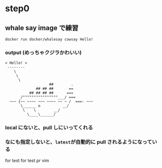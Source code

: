 # step0

## whale say image で練習

`docker run docker/whalesay cowsay Hello!`

### output (めっちゃクジラかわいい)

```
< Hello! >
 --------
    \
     \
      \
                    ##        .
              ## ## ##       ==
           ## ## ## ##      ===
       /""""""""""""""""___/ ===
  ~~~ {~~ ~~~~ ~~~ ~~~~ ~~ ~ /  ===- ~~~
       \______ o          __/
        \    \        __/
          \____\______/
```

### local にないと、pull しにいってくれる

### なにも指定しないと、`latest`が自動的に pull されるようになっている

for test
for test pr vim
